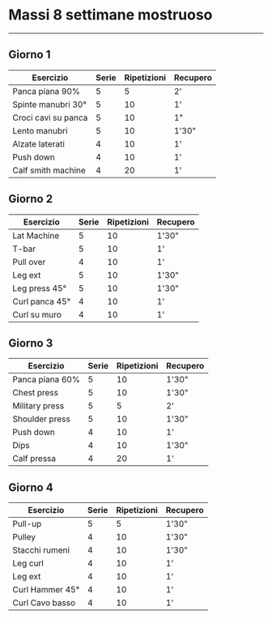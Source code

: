 # Massi 8 settimane mostruoso
---

## Giorno 1

| Esercizio           | Serie | Ripetizioni | Recupero |
| ------------------- | ----- | ----------- | -------- |
| Panca piana 90%     | 5     | 5           | 2'       |
| Spinte manubri 30°  | 5     | 10          | 1'   |
| Croci cavi su panca | 5     | 10          | 1"       |
| Lento manubri       | 5     | 10          | 1'30"    |
| Alzate laterati     | 4     | 10          | 1'       |
| Push down           | 4     | 10          | 1'       |
| Calf smith machine  | 4     | 20          | 1'         |

## Giorno 2

| Esercizio      | Serie | Ripetizioni | Recupero |
| -------------- | ----- | ----------- | -------- |
| Lat Machine    | 5     | 10          | 1'30"    |
| T-bar          | 5    | 10          | 1'       |
| Pull over      | 4     | 10          | 1'       |
| Leg ext        | 5     | 10          | 1'30"    |
| Leg press 45°  | 5     | 10          | 1'30"    |
| Curl panca 45° | 4     | 10          | 1'       |
| Curl su muro   | 4     | 10          | 1'         |



## Giorno 3

| Esercizio       | Serie | Ripetizioni | Recupero |
| --------------- | ----- | ----------- | -------- |
| Panca piana 60% | 5     | 10          | 1'30"    |
| Chest press     | 5     | 10          | 1'30"    |
| Military press  | 5     | 5           | 2'       |
| Shoulder press  | 5     | 10          | 1'30"    |
| Push down       | 4     | 10          | 1'       |
| Dips            | 4     | 10          | 1'30"    |
| Calf pressa     | 4     | 20          | 1'         |


## Giorno 4

| Esercizio       | Serie | Ripetizioni | Recupero |
| --------------- | ----- | ----------- | -------- |
| Pull-up         | 5     | 5           | 1'30"    |
| Pulley          | 4     | 10          | 1'30"    |
| Stacchi rumeni  | 4     | 10          | 1'30"    |
| Leg curl        | 4     | 10          | 1'       |
| Leg ext         | 4     | 10          | 1'       |
| Curl Hammer 45° | 4     | 10          | 1'       |
| Curl Cavo basso | 4     | 10          | 1'         |
